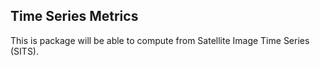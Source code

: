 ## Time Series Metrics
This is package will be able to compute from Satellite Image Time Series (SITS).

